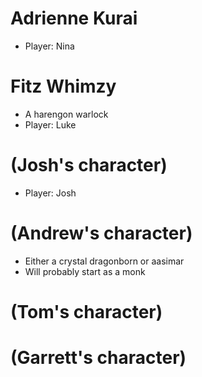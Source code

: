 # Adrienne Kurai
- Player: Nina

# Fitz Whimzy
- A harengon warlock
- Player: Luke
# (Josh's character)
- Player: Josh

# (Andrew's character)
- Either a crystal dragonborn or aasimar
- Will probably start as a monk

# (Tom's character)

# (Garrett's character)